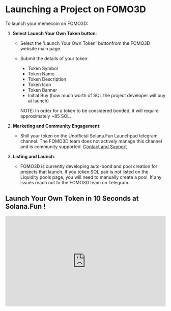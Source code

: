 # Launching a Project on FOMO3D

To launch your memecoin on FOMO3D:

1. **Select Launch Your Own Token button**:
   - Select the 'Launch Your Own Token' buttonfrom the FOMO3D website main page.
   - Submit the details of your token:
     - Token Symbol
     - Token Name
     - Token Description
     - Token Icon
     - Token Banner
     - Initial Buy (how much worth of SOL the project developer will buy at launch)

     NOTE: In order for a token to be considered bonded, it will require approximately ~85 SOL.

2. **Marketing and Community Engagement**:
   - Shill your token on the Unofficial Solana.Fun Launchpad telegram channel. The FOMO3D team does not actively manage this channel and is community supported. [Contact and Support](../contact-and-support.md)

3. **Listing and Launch**:
   - FOMO3D is currently developing auto-bond and pool creation for projects that launch. If you token SOL pair is not listed on the Liquidity pools page, you will need to manually create a pool. If any issues reach out to the FOMO3D team on Telegram.

<div style="margin-top: 20px;"></div>

## Launch Your Own Token in 10 Seconds at Solana.Fun !

<div style="position: relative; width: 100%; padding-bottom: 56.25%; height: 0;">
    <iframe src="https://www.youtube.com/embed/g8nbpGDAnZc?autoplay=1&rel=0&si=9WVqUdGeaFP-2XAG" title="YouTube video player" frameborder="0" allow="accelerometer; autoplay; clipboard-write; encrypted-media; gyroscope; picture-in-picture; web-share" referrerpolicy="strict-origin-when-cross-origin" allowfullscreen style="position: absolute; top: 0; left: 0; width: 100%; height: 100%;"></iframe>
</div>